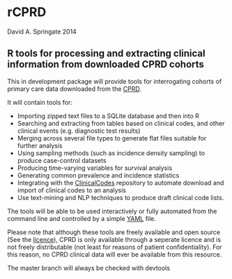 rCPRD
=====

David A. Springate 2014

R tools for processing and extracting clinical information from downloaded CPRD cohorts
---------------------------------------------------------------------------------------

This in development package will provide tools for interrogating cohorts of primary care data downloaded from the [CPRD](www.cprd.com).

It will contain tools for:

* Importing zipped text files to a SQLite database and then into R
* Searching and extracting from tables based on clinical codes, and other clinical events (e.g. diagnostic test results)
* Merging across several file types to generate flat files suitable for further analysis
* Using sampling methods (such as incidence density sampling) to produce case-control datasets
* Producing time-varying variables for survival analysis
* Generating common prevalence and incidence statistics
* Integrating with the [ClinicalCodes](www.clinicalcodes.org) repository to automate download and import of clinical codes to an analysis
* Use text-mining and NLP techniques to produce draft clinical code lists.

The tools will be able to be used interactively or fully automated from the command line and controlled by a simple [YAML](www.yaml.org) file.

Please note that although these tools are freely available and open source (See the [licence](https://github.com/rOpenHealth/rCPRD/blob/master/LICENSE)), CPRD is only available through a seperate licence and is not freely distributable (not least for reasons of patient confidentiality).  For this reason, no CPRD clinical data will ever be available from this resource.

The master branch will always be checked with devtools


